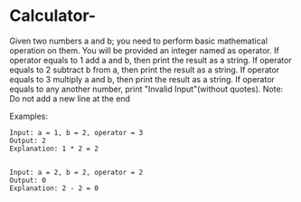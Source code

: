 # Calculator-

Given two numbers a and b; you need to perform basic mathematical operation on them. You will be provided an integer named as operator. 
If operator equals to 1 add a and b, then print the result as a string.
If operator equals to 2 subtract b from a, then print the result as a string.
If operator equals to 3 multiply a and b, then print the result as a string.
If operator equals to any another number, print "Invalid Input"(without quotes).
Note: Do not add a new line at the end

Examples:
```
Input: a = 1, b = 2, operator = 3
Output: 2
Explanation: 1 * 2 = 2
```
```

Input: a = 2, b = 2, operator = 2
Output: 0
Explanation: 2 - 2 = 0
```
